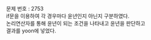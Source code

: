 문제 번호 : 2753\
if문을 이용하여 각 경우마다 윤년인지 아닌지 구분하였다.\
논리연산자를 통해 윤년이 되는 조건을 나타내고 윤년을 판단하고\
결과를 yoon에 넣었다.


